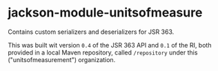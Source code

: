 jackson-module-unitsofmeasure
=============================

Contains custom serializers and deserializers for JSR 363.

This was built wit version `0.4` of the JSR 363 API and `0.1` of the RI, both provided in a local Maven repository, called `/repository` under this ("unitsofmeasurement") organization.

